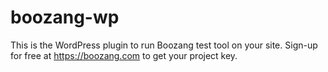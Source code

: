 # boozang-wp
This is the WordPress plugin to run Boozang test tool on your site. Sign-up for free at https://boozang.com to get your project key.
